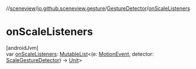 //[sceneview](../../../index.md)/[io.github.sceneview.gesture](../index.md)/[GestureDetector](index.md)/[onScaleListeners](on-scale-listeners.md)

# onScaleListeners

[androidJvm]\
var [onScaleListeners](on-scale-listeners.md): [MutableList](https://kotlinlang.org/api/latest/jvm/stdlib/kotlin.collections/-mutable-list/index.html)&lt;(e: [MotionEvent](https://developer.android.com/reference/kotlin/android/view/MotionEvent.html), detector: [ScaleGestureDetector](../-scale-gesture-detector/index.md)) -&gt; [Unit](https://kotlinlang.org/api/latest/jvm/stdlib/kotlin/-unit/index.html)&gt;
